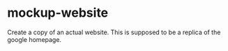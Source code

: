 # mockup-website
Create a copy of an actual website. This is supposed to be a replica of the google homepage. 
